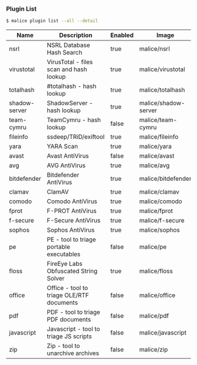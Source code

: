 ### Plugin List

```bash
$ malice plugin list --all --detail
```

| Name          | Description                               | Enabled | Image                | Category | Mime                   |
| ------------- | ----------------------------------------- | ------- | -------------------- | -------- | ---------------------- |
| nsrl          | NSRL Database Hash Search                 | true    | malice/nsrl          | intel    | hash                   |
| virustotal    | VirusTotal - files scan and hash lookup   | true    | malice/virustotal    | intel    | hash                   |
| totalhash     | #totalhash - hash lookup                  | true    | malice/totalhash     | intel    | hash                   |
| shadow-server | ShadowServer - hash lookup                | true    | malice/shadow-server | intel    | hash                   |
| team-cymru    | TeamCymru - hash lookup                   | false   | malice/team-cymru    | intel    | hash                   |
| fileinfo      | ssdeep/TRiD/exiftool                      | true    | malice/fileinfo      | metadata | *                      |
| yara          | YARA Scan                                 | true    | malice/yara          | av       | *                      |
| avast         | Avast AntiVirus                           | false   | malice/avast         | av       | *                      |
| avg           | AVG AntiVirus                             | true    | malice/avg           | av       | *                      |
| bitdefender   | Bitdefender AntiVirus                     | true    | malice/bitdefender   | av       | *                      |
| clamav        | ClamAV                                    | true    | malice/clamav        | av       | *                      |
| comodo        | Comodo AntiVirus                          | true    | malice/comodo        | av       | *                      |
| fprot         | F-PROT AntiVirus                          | true    | malice/fprot         | av       | *                      |
| f-secure      | F-Secure AntiVirus                        | true    | malice/f-secure      | av       | *                      |
| sophos        | Sophos AntiVirus                          | true    | malice/sophos        | av       | *                      |
| pe            | PE - tool to triage portable executables  | false   | malice/pe            | exe      | application/x-dosexec  |
| floss         | FireEye Labs Obfuscated String Solver     | true    | malice/floss         | exe      | application/x-dosexec  |
| office        | Office - tool to triage OLE/RTF documents | false   | malice/office        | document | *                      |
| pdf           | PDF - tool to triage PDF documents        | false   | malice/pdf           | document | application/pdf        |
| javascript    | Javascript - tool to triage JS scripts    | false   | malice/javascript    | document | application/javascript |
| zip           | Zip - tool to unarchive archives          | false   | malice/zip           | archive  | archive                |
